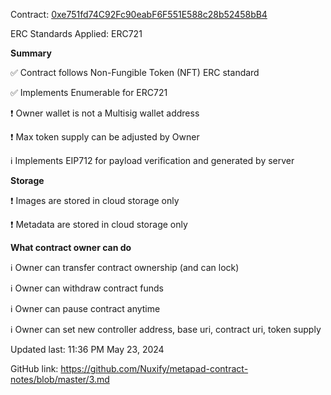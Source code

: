 Contract: [0xe751fd74C92Fc90eabF6F551E588c28b52458bB4](https://polygonscan.com/address/0xe751fd74C92Fc90eabF6F551E588c28b52458bB4#code)

ERC Standards Applied: ERC721

**Summary**

✅ Contract follows Non-Fungible Token (NFT) ERC standard

✅ Implements Enumerable for ERC721

❗ Owner wallet is not a Multisig wallet address

❗ Max token supply can be adjusted by Owner

ℹ️ Implements EIP712 for payload verification and generated by server

**Storage**

❗ Images are stored in cloud storage only

❗ Metadata are stored in cloud storage only

**What contract owner can do**

ℹ️ Owner can transfer contract ownership (and can lock)

ℹ️ Owner can withdraw contract funds

ℹ️ Owner can pause contract anytime

ℹ️ Owner can set new controller address, base uri, contract uri, token supply

Updated last: 11:36 PM May 23, 2024

GitHub link: https://github.com/Nuxify/metapad-contract-notes/blob/master/3.md
